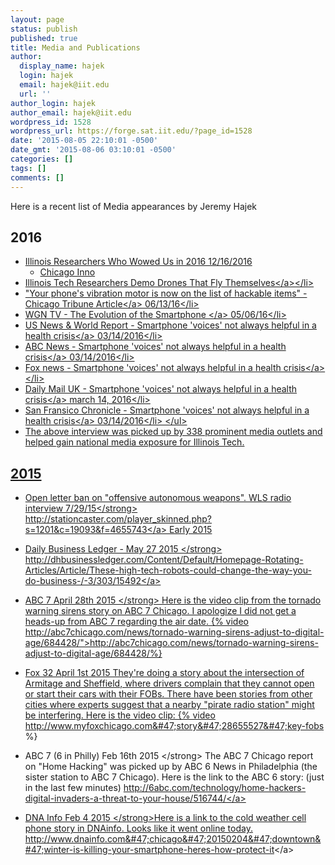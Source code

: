 ```yaml
---
layout: page
status: publish
published: true
title: Media and Publications
author:
  display_name: hajek
  login: hajek
  email: hajek@iit.edu
  url: ''
author_login: hajek
author_email: hajek@iit.edu
wordpress_id: 1528
wordpress_url: https://forge.sat.iit.edu/?page_id=1528
date: '2015-08-05 22:10:01 -0500'
date_gmt: '2015-08-06 03:10:01 -0500'
categories: []
tags: []
comments: []
---
```

Here is a recent list of Media appearances by Jeremy Hajek
## 2016

* [Illinois Researchers Who Wowed Us in 2016 12&#47;16&#47;2016](http:&#47;&#47;chicagoinno.streetwise.co&#47;2016&#47;12&#47;16&#47;top-illinois-researchers-and-research-projects-in-2016&#47; "Illinois Top Researcher")
    + [Chicago Inno](http:&#47;&#47;chicagoinno.streetwise.co&#47; "Chicago Inno")
* <a href="http:&#47;&#47;chicagoinno.streetwise.co&#47;2016&#47;07&#47;27&#47;illinois-tech-researchers-demo-drones-that-fly-themselves&#47;">Illinois Tech Researchers Demo Drones That Fly Themselves<&#47;a><&#47;li>
* <a href="http:&#47;&#47;www.chicagotribune.com&#47;bluesky&#47;originals&#47;ct-vibration-motor-university-of-illinois-study-bsi-20160613-story.html">"Your phone's vibration motor is now on the list of hackable items" - Chicago Tribune Article<&#47;a> 06&#47;13&#47;16<&#47;li>
* <a href="http:&#47;&#47;wgntv.com&#47;2016&#47;05&#47;05&#47;the-evolution-of-the-smartphone&#47;#ooid=1yNXliMzE6tnMFasD0cwyq2N9s_gGxS-">WGN TV - The Evolution of the Smartphone <&#47;a> 05&#47;06&#47;16<&#47;li>
* <a href="http:&#47;&#47;www.usnews.com&#47;news&#47;technology&#47;articles&#47;2016-03-14&#47;smartphone-voices-not-always-helpful-in-health-crisis">US News & World Report - Smartphone 'voices' not always helpful in a health crisis<&#47;a> 03&#47;14&#47;2016<&#47;li>
* <a href="http:&#47;&#47;abcnews.go.com&#47;Technology&#47;wireStory&#47;smartphone-voices-helpful-health-crisis-37633175">ABC News - Smartphone 'voices' not always helpful in a health crisis<&#47;a> 03&#47;14&#47;2016<&#47;li>
* <a href="http:&#47;&#47;www.foxnews.com&#47;health&#47;2016&#47;03&#47;14&#47;smartphone-voices-not-always-helpful-in-health-crisis.html?utm_source=feedburner&utm_medium=feed&utm_campaign=Feed%3A+foxnews%2Fhealth+%28Internal+-+Health+-+Text%29">Fox news - Smartphone 'voices' not always helpful in a health crisis<&#47;a><&#47;li>
* <a href="http:&#47;&#47;www.dailymail.co.uk&#47;sciencetech&#47;article-3492121&#47;Researchers-slam-smartphone-assistants-failing-offer-help-owners-rape-mental-illness-questions.html">Daily Mail UK - Smartphone 'voices' not always helpful in a health crisis<&#47;a> march 14, 2016<&#47;li>
* <a href="http:&#47;&#47;www.sfgate.com&#47;business&#47;technology&#47;article&#47;Smartphone-voices-not-always-helpful-in-health-6888679.php">San Fransico Chronicle  - Smartphone 'voices' not always helpful in a health crisis<&#47;a> 03&#47;14&#47;2016<&#47;li>
<&#47;ul>
* The above interview was picked up by 338 prominent media outlets and helped gain national media exposure for Illinois Tech. 

## 2015

* Open letter ban on "offensive autonomous weapons". WLS radio interview 7&#47;29&#47;15<&#47;strong>
<a href="http:&#47;&#47;stationcaster.com&#47;player_skinned.php?s=1201&c=19093&f=4655743">http:&#47;&#47;stationcaster.com&#47;player_skinned.php?s=1201&c=19093&f=4655743<&#47;a> Early 2015
* Daily Business Ledger - May 27 2015
<&#47;strong>
<a href="http:&#47;&#47;dhbusinessledger.com&#47;Content&#47;Default&#47;Homepage-Rotating-Articles&#47;Article&#47;These-high-tech-robots-could-change-the-way-you-do-business-&#47;-3&#47;303&#47;15492">http:&#47;&#47;dhbusinessledger.com&#47;Content&#47;Default&#47;Homepage-Rotating-Articles&#47;Article&#47;These-high-tech-robots-could-change-the-way-you-do-business-&#47;-3&#47;303&#47;15492<&#47;a>

* ABC 7 April 28th 2015 <&#47;strong>
Here is the video clip from the tornado warning sirens story on ABC 7 Chicago. I apologize I did not get a heads-up from ABC 7 regarding the air date.
{% video http:&#47;&#47;abc7chicago.com&#47;news&#47;tornado-warning-sirens-adjust-to-digital-age&#47;684428&#47;">http:&#47;&#47;abc7chicago.com&#47;news&#47;tornado-warning-sirens-adjust-to-digital-age&#47;684428&#47;%}

* Fox 32 April 1st 2015
They're doing a story about the intersection of Armitage and Sheffield, where drivers complain that they cannot open or start their cars with their FOBs. There have been stories from other cities where experts suggest that a nearby "pirate radio station" might be interfering.
Here is the video clip:
{% video http:&#47;&#47;www.myfoxchicago.com&#47;story&#47;28655527&#47;key-fobs %}
* ABC 7 (6 in Philly)  Feb 16th 2015
<&#47;strong>
The ABC 7 Chicago report on "Home Hacking" was picked up by ABC 6 News in Philadelphia (the sister station to ABC 7 Chicago). Here is the link to the ABC 6 story: (just in the last few minutes)
<a href="http:&#47;&#47;6abc.com&#47;technology&#47;home-hackers-digital-invaders-a-threat-to-your-house&#47;516744&#47;">http:&#47;&#47;6abc.com&#47;technology&#47;home-hackers-digital-invaders-a-threat-to-your-house&#47;516744&#47;<&#47;a>

* DNA Info Feb 4 2015
<&#47;strong>Here is a link to the cold weather cell phone story in DNAinfo. Looks like it went online today.
<a href="http:&#47;&#47;www.dnainfo.com&#47;chicago&#47;20150204&#47;downtown&#47;winter-is-killing-your-smartphone-heres-how-protect-it">http:&#47;&#47;www.dnainfo.com&#47;chicago&#47;20150204&#47;downtown&#47;winter-is-killing-your-smartphone-heres-how-protect-it<&#47;a>
